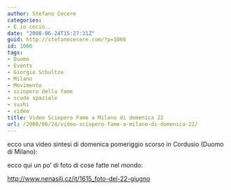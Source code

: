 ```yaml
---
author: Stefano Cecere
categories:
- E io cecio..
date: "2008-06-24T15:27:31Z"
guid: http://stefanocecere.com/?p=1066
id: 1066
tags:
- Duomo
- Events
- Giorgio Schultze
- Milano
- Movimento
- sciopero della fame
- scudo spaziale
- sushi
- video
title: Video Sciopero Fame a Milano di domenica 22
url: /2008/06/24/video-sciopero-fame-a-milano-di-domenica-22/
---
```


ecco una video sintesi di domenica pomeriggio scorso in Cordusio (Duomo di Milano):

ecco qui un po&#8217; di foto di cose fatte nel mondo:
  
<a href="http://www.nenasili.cz/it/1615_foto-del-22-giugno" target="_blank">http://www.nenasili.cz/it/1615_foto-del-22-giugno</a>